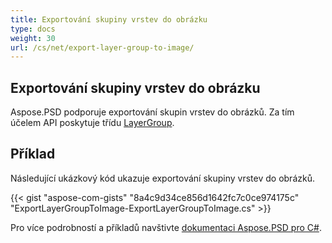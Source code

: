 ```yaml
---
title: Exportování skupiny vrstev do obrázku
type: docs
weight: 30
url: /cs/net/export-layer-group-to-image/
---
```


## **Exportování skupiny vrstev do obrázku**
Aspose.PSD podporuje exportování skupin vrstev do obrázků. Za tím účelem API poskytuje třídu [LayerGroup](https://reference.aspose.com/net/psd/aspose.psd.fileformats.psd.layers/layergroup).

## Příklad

Následující ukázkový kód ukazuje exportování skupiny vrstev do obrázků.

{{< gist "aspose-com-gists" "8a4c9d34ce856d1642fc7c0ce974175c" "ExportLayerGroupToImage-ExportLayerGroupToImage.cs" >}}

Pro více podrobností a příkladů navštivte [dokumentaci Aspose.PSD pro C#](https://docs.aspose.com/psd/net/).
